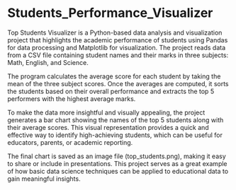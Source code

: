 # Students_Performance_Visualizer
Top Students Visualizer is a Python-based data analysis and visualization project that highlights the academic performance of students using Pandas for data processing and Matplotlib for visualization. The project reads data from a CSV file containing student names and their marks in three subjects: Math, English, and Science.

The program calculates the average score for each student by taking the mean of the three subject scores. Once the averages are computed, it sorts the students based on their overall performance and extracts the top 5 performers with the highest average marks.

To make the data more insightful and visually appealing, the project generates a bar chart showing the names of the top 5 students along with their average scores. This visual representation provides a quick and effective way to identify high-achieving students, which can be useful for educators, parents, or academic reporting.

The final chart is saved as an image file (top_students.png), making it easy to share or include in presentations. This project serves as a great example of how basic data science techniques can be applied to educational data to gain meaningful insights.
